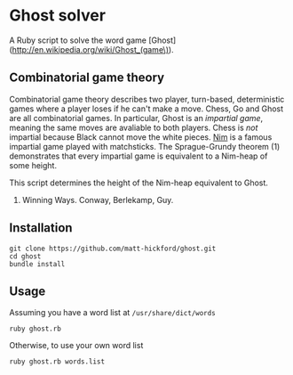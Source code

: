 Ghost solver
============

A Ruby script to solve the word game [Ghost](http://en.wikipedia.org/wiki/Ghost_(game\)).

Combinatorial game theory
-------------------------

Combinatorial game theory describes two player, turn-based, deterministic games where a player loses if he can't make a move. Chess, Go and Ghost are all combinatorial games. In particular, Ghost is an _impartial game_, meaning the same moves are avaliable to both players. Chess is _not_ impartial because Black cannot move the white pieces. [Nim](http://en.wikipedia.org/wiki/Nim) is a famous impartial game played with matchsticks. The Sprague-Grundy theorem (1) demonstrates that every impartial game is equivalent to a Nim-heap of some height.

This script determines the height of the Nim-heap equivalent to Ghost.

1. Winning Ways. Conway, Berlekamp, Guy.

Installation
------------

    git clone https://github.com/matt-hickford/ghost.git
    cd ghost
    bundle install

Usage
-----

Assuming you have a word list at `/usr/share/dict/words`

    ruby ghost.rb

Otherwise, to use your own word list

    ruby ghost.rb words.list
